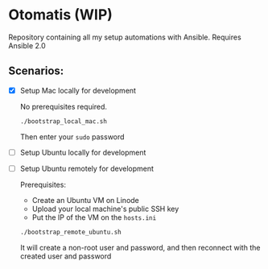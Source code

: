 # Otomatis (WIP)

Repository containing all my setup automations with Ansible. Requires Ansible 2.0

## Scenarios:
* [X] Setup Mac locally for development

  No prerequisites required.

  ```sh
  ./bootstrap_local_mac.sh
  ```

  Then enter your `sudo` password

* [ ] Setup Ubuntu locally for development

* [ ] Setup Ubuntu remotely for development

  Prerequisites:
  * Create an Ubuntu VM on Linode
  * Upload your local machine's public SSH key
  * Put the IP of the VM on the `hosts.ini`

  ```sh
  ./bootstrap_remote_ubuntu.sh
  ```
  It will create a non-root user and password, and then reconnect with the created user and password
